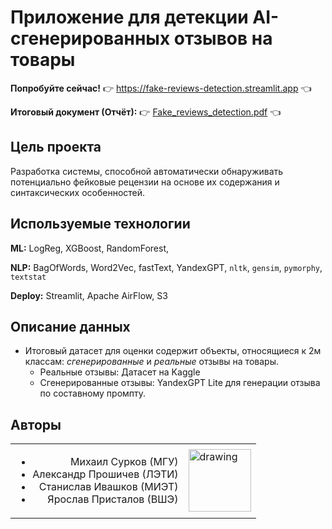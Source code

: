 # Приложение для детекции AI-сгенерированных отзывов на товары
**Попробуйте сейчас!** 👉 https://fake-reviews-detection.streamlit.app 👈

**Итоговый документ (Отчёт):** 👉  [Fake_reviews_detection.pdf](https://github.com/yaroslav-i-am/fake-reviews-detection-app/blob/master/Fake_reviews_detection.pdf) 👈

## Цель проекта
Разработка системы, способной автоматически обнаруживать потенциально фейковые рецензии на основе их содержания и синтаксических особенностей.

## Используемые технологии

**ML:** LogReg, XGBoost, RandomForest, 

**NLP:** BagOfWords, Word2Vec, fastText, YandexGPT, `nltk`, `gensim`, `pymorphy`, `textstat`

**Deploy:** Streamlit, Apache AirFlow, S3

## Описание данных
* Итоговый датасет для оценки содержит объекты, относящиеся к 2м классам: _сгенерированные_ и _реальные_ отзывы на товары.
  * Реальные отзывы: Датасет на Kaggle
  * Сгенерированные отзывы: YandexGPT Lite для генерации отзыва по составному промпту. 

## Авторы
<table cellpadding="0" cellspacing="0" border="0">
  <td rowspan="4" style="text-align:right">
    <ul>
      <li>Михаил Сурков (МГУ)</li>
      <li>Александр Прошичев (ЛЭТИ)</li>
      <li>Станислав Ивашков (МИЭТ)</li>
      <li>Ярослав Присталов (ВШЭ)</li>
    </ul>
  </td>
  <td>
    <img src="https://github.com/yaroslav-i-am/fake-reviews-detection-app/assets/77925460/a8c06494-d6d7-49d2-afe6-a586dc53fdfd" alt="drawing" width="100" align="middle"/>
  </td>
</table>
